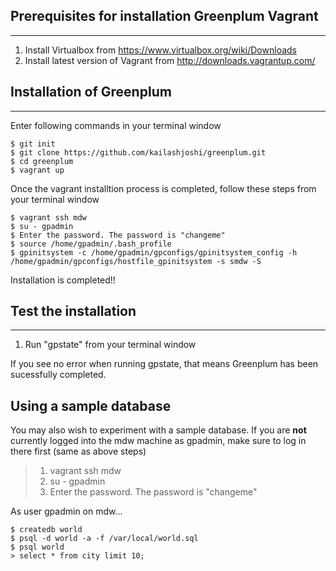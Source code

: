 Prerequisites for installation Greenplum Vagrant
------------------
------------------
1. Install Virtualbox from https://www.virtualbox.org/wiki/Downloads
2. Install latest version of Vagrant from http://downloads.vagrantup.com/


Installation of Greenplum
--------------
--------------
Enter following commands in your terminal window
```
$ git init
$ git clone https://github.com/kailashjoshi/greenplum.git
$ cd greenplum
$ vagrant up
```
Once the vagrant installtion process is completed, follow these steps from your terminal window
```
$ vagrant ssh mdw
$ su - gpadmin
$ Enter the password. The password is "changeme"
$ source /home/gpadmin/.bash_profile 
$ gpinitsystem -c /home/gpadmin/gpconfigs/gpinitsystem_config -h /home/gpadmin/gpconfigs/hostfile_gpinitsystem -s smdw -S
```
Installation is completed!!

Test the installation
--------------
--------------
1. Run "gpstate" from your terminal window

If you see no error when running gpstate, that means Greenplum has been sucessfully completed.

## Using a sample database ##

You may also wish to experiment with a sample database. If you are **not** currently logged into the mdw machine as
gpadmin, make sure to log in there first (same as above steps)

> 1. vagrant ssh mdw
> 2. su - gpadmin
> 3. Enter the password. The password is "changeme"

As user gpadmin on mdw...
```
$ createdb world
$ psql -d world -a -f /var/local/world.sql
$ psql world
> select * from city limit 10; 
```






